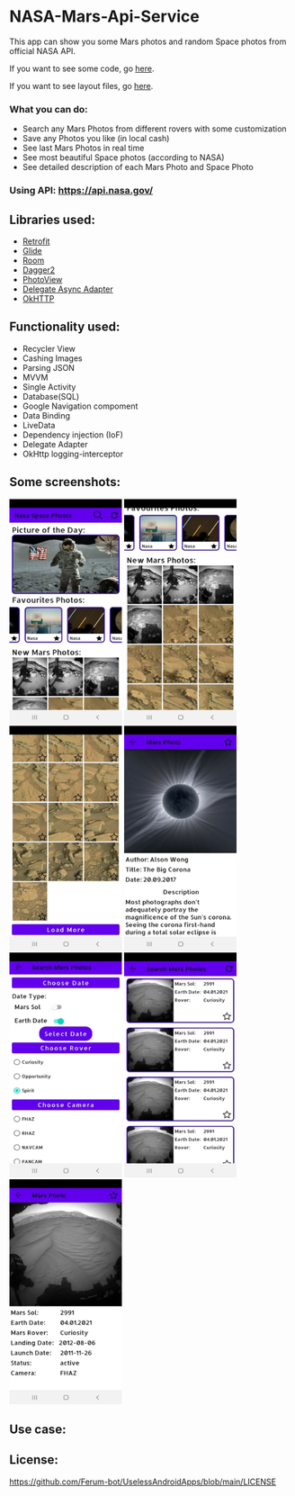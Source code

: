 # NASA-Mars-Api-Service
This app can show you some Mars photos and random Space photos from official NASA API.

If you want to see some code, go [here](https://github.com/Ferum-bot/NASA-Mars-Api-Service/tree/main/app/src/main/java/com/example/nasa_mars_api_service).

If you want to see layout files, go [here](https://github.com/Ferum-bot/NASA-Mars-Api-Service/tree/main/app/src/main/res).


### What you can do:
* Search any Mars Photos from different rovers with some customization
* Save any Photos you like (in local cash) 
* See last Mars Photos in real time
* See most beautiful Space photos (according to NASA)
* See detailed description of each Mars Photo and Space Photo

### Using API: https://api.nasa.gov/

## Libraries used:
* [Retrofit](https://square.github.io/retrofit/)
* [Glide](https://github.com/bumptech/glide)
* [Room](https://developer.android.com/topic/libraries/architecture/room?gclid=Cj0KCQiAifz-BRDjARIsAEElyGLp2xffShidBLkKoGuTqHmEbAmWFn65cmFLwvo455NhfTrOgNZfi7IaAmvEEALw_wcB&gclsrc=aw.ds)
* [Dagger2](https://developer.android.com/training/dependency-injection/dagger-android)
* [PhotoView](https://github.com/chrisbanes/PhotoView)
* [Delegate Async Adapter](https://github.com/sockeqwe/AdapterDelegates)
* [OkHTTP](https://github.com/square/okhttp)

## Functionality used:
* Recycler View
* Cashing Images
* Parsing JSON
* MVVM
* Single Activity
* Database(SQL)
* Google Navigation compoment
* Data Binding
* LiveData
* Dependency injection (IoF)
* Delegate Adapter
* OkHttp logging-interceptor


## Some screenshots:
<img src="screenshots/photo_2021-01-24_15-50-01.jpg" width="200px" height="400px">
<img src="screenshots/photo_2021-01-24_15-50-03.jpg" width="200px" height="400px">
<img src="screenshots/photo_2021-01-24_15-50-03 (2).jpg" width="200px" height="400px">
<img src="screenshots/photo_2021-01-24_15-50-03 (3).jpg" width="200px" height="400px">
<img src="screenshots/photo_2021-01-24_15-50-04.jpg" width="200px" height="400px">
<img src="screenshots/photo_2021-01-24_15-50-04 (2).jpg" width="200px" height="400px">
<img src="screenshots/photo_2021-01-24_15-50-04 (3).jpg" width="200px" height="400px">

## Use case:

## License:

https://github.com/Ferum-bot/UselessAndroidApps/blob/main/LICENSE

